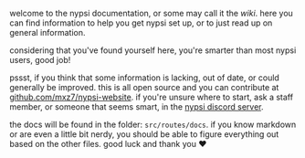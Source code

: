 <script>
  import DocsTemplate from "$lib/components/docs/DocsTemplate.svelte";
  import DocsHeader from '$lib/components/docs/DocsHeader.svelte';
</script>

<DocsTemplate title="nypsi documentation" description="nypsi documentation provides setup guides, general info, and tips for the nypsi discord bot. contribute updates via github or get help in the discord server. learn how to improve or update the docs easily." />

welcome to the nypsi documentation, or some may call it the _wiki_. here you can find information to help you get nypsi set up, or to just read up on general information.

considering that you've found yourself here, you're smarter than most nypsi users, good job!

<DocsHeader header='h2' anchor='contributing' text='contributing' />

pssst, if you think that some information is lacking, out of date, or could generally be improved. this is all open source and you can contribute at <a href="https://github.com/mxz7/nypsi-website" target="_blank">github.com/mxz7/nypsi-website</a>. if you're unsure where to start, ask a staff member, or someone that seems smart, in the <a href="https://nypsi.xyz/discord" target="_blank">nypsi discord server</a>.

the docs will be found in the folder: `src/routes/docs`. if you know markdown or are even a little bit nerdy, you should be able to figure everything out based on the other files. good luck and thank you ❤️
